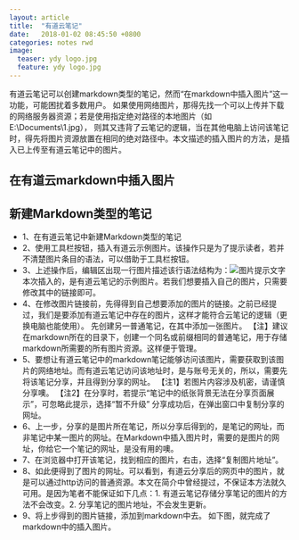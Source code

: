 ```yaml
---
layout: article
title:  "有道云笔记"
date:   2018-01-02 08:45:50 +0800
categories: notes rwd
image:
  teaser: ydy logo.jpg
  feature: ydy logo.jpg
---
```


有道云笔记可以创建markdown类型的笔记，然而“在markdown中插入图片”这一功能，可能困扰着多数用户。
如果使用网络图片，那得先找一个可以上传并下载的网络服务器资源；若是使用指定绝对路径的本地图片（如E:\Documents\1.jpg），
则其又违背了云笔记的逻辑，当在其他电脑上访问该笔记时，得先将图片资源放置在相同的绝对路径中。本文描述的插入图片的方法，是插入已上传至有道云笔记中的图片。
## 在有道云markdown中插入图片
## 新建Markdown类型的笔记
- 1、在有道云笔记中新建Markdown类型的笔记
- 2、使用工具栏按钮，插入有道云示例图片。该操作只是为了提示读者，若并不清楚图片条目的语法，可以借助于工具栏按钮。
- 3、上述操作后，编辑区出现一行图片描述该行语法结构为：![图片提示文字](图片链接)本次插入的，是有道云笔记的示例图片。若我们想要插入自己的图片，只需要修改其中的链接即可。
- 4、在修改图片链接前，先得得到自己想要添加的图片的链接。之前已经提过，我们是要添加有道云笔记中存在的图片，这样才能符合云笔记的逻辑（更换电脑也能使用）。
先创建另一普通笔记，在其中添加一张图片。
【注】建议在markdown所在的目录下，创建一个同名或前缀相同的普通笔记，用于存储markdown所需要的所有图片资源。这样便于管理。
- 5、要想让有道云笔记中的markdown笔记能够访问该图片，需要获取到该图片的网络地址。而有道云笔记访问该地址时，是与账号无关的，所以，需要先将该笔记分享，并且得到分享的网址。
【注1】若图片内容涉及机密，请谨慎分享噢。
【注2】在分享时，若提示“笔记中的纸张背景无法在分享页面展示”，可忽略此提示，选择“暂不升级”
分享成功后，在弹出窗口中复制分享的网址。
- 6、上一步，分享的是图片所在笔记，所以分享后得到的，是笔记的网址，而非笔记中某一图片的网址。在Markdown中插入图片时，需要的是图片的网址，你给它一个笔记的网址，是没有用的噢。
- 7、在浏览器中打开该笔记，找到相应的图片，右击，选择“复制图片地址”。
- 8、如此便得到了图片的网址。可以看到，有道云分享后的网页中的图片，就是可以通过http访问的普通资源。本文在简介中曾经提过，不保证本方法就久可用。是因为笔者不能保证如下几点：1. 有道云笔记存储分享笔记的图片的方法不会改变。2. 分享笔记的图片地址，不会发生更新。
- 9、将上步得到的图片链接，添加到markdown中去。
如下图，就完成了markdown中的插入图片。
